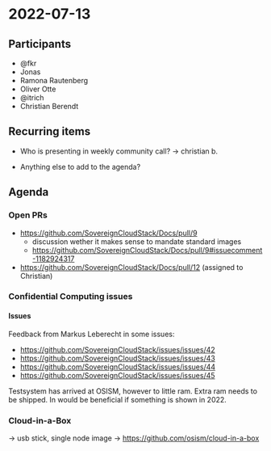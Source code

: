 # 2022-07-13

## Participants

* @fkr
* Jonas
* Ramona Rautenberg
* Oliver Otte
* @itrich
* Christian Berendt

## Recurring items

* Who is presenting in weekly community call?
-> christian b.

* Anything else to add to the agenda?

## Agenda

### Open PRs

* <https://github.com/SovereignCloudStack/Docs/pull/9>
  * discussion wether it makes sense to mandate standard images
  * <https://github.com/SovereignCloudStack/Docs/pull/9#issuecomment-1182924317>
* <https://github.com/SovereignCloudStack/Docs/pull/12> (assigned to Christian)

### Confidential Computing issues

#### Issues

Feedback from Markus Leberecht in some issues:

* <https://github.com/SovereignCloudStack/issues/issues/42>
* <https://github.com/SovereignCloudStack/issues/issues/43>
* <https://github.com/SovereignCloudStack/issues/issues/44>
* <https://github.com/SovereignCloudStack/issues/issues/45>

Testsystem has arrived at OSISM, however to little ram. Extra ram needs to be shipped.
In would be beneficial if something is shown in 2022.

### Cloud-in-a-Box

-> usb stick, single node image
-> <https://github.com/osism/cloud-in-a-box>
